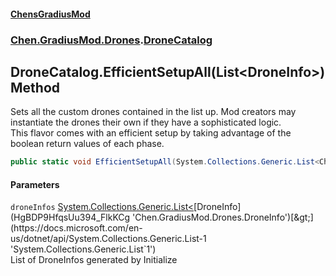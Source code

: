 
#### [ChensGradiusMod](index 'index')

### [Chen.GradiusMod.Drones](Y_iPobZkdIiJ9feSuBjDaQ 'Chen.GradiusMod.Drones').[DroneCatalog](qPWMsXW14ySl71rXQaL2KQ 'Chen.GradiusMod.Drones.DroneCatalog')

## DroneCatalog.EfficientSetupAll(List&lt;DroneInfo&gt;) Method
Sets all the custom drones contained in the list up. Mod creators may instantiate the drones their own if they have a sophisticated logic.  
This flavor comes with an efficient setup by taking advantage of the boolean return values of each phase.  
```csharp
public static void EfficientSetupAll(System.Collections.Generic.List<Chen.GradiusMod.Drones.DroneInfo> droneInfos);
```

#### Parameters
<a name='Chen_GradiusMod_Drones_DroneCatalog_EfficientSetupAll(System_Collections_Generic_List_Chen_GradiusMod_Drones_DroneInfo_)_droneInfos'></a>
`droneInfos` [System.Collections.Generic.List&lt;](https://docs.microsoft.com/en-us/dotnet/api/System.Collections.Generic.List-1 'System.Collections.Generic.List`1')[DroneInfo](HgBDP9HfqsUu394_FlkKCg 'Chen.GradiusMod.Drones.DroneInfo')[&gt;](https://docs.microsoft.com/en-us/dotnet/api/System.Collections.Generic.List-1 'System.Collections.Generic.List`1')  
List of DroneInfos generated by Initialize
  
